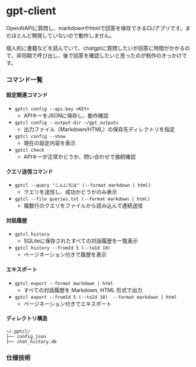 # gpt-client


OpenAIAPIに質問し、markdownやhtmlで回答を保存できるCLIアプリです。まだほとんど開発していないので動作しません。

個人的に書籍などを読んでいて、chatgptに質問したいが回答に時間がかかるので、非同期で呼び出し、後で回答を確認したいと思ったのが制作のきっかけです。

### コマンド一覧

#### 設定関連コマンド

- `gptcl config --api-key <KEY>`
    - APIキーをJSONに保存し、動作確認
- `gptcl config --output-dir ~/gpt_outputs`
    - 出力ファイル（Markdown/HTML）の保存先ディレクトリを指定
- `gptcl config --show`
    - 現在の設定内容を表示
- `gptcl check`
    - APIキーが正常かどうか、問い合わせで接続確認

#### クエリ送信コマンド

- `gptcl --query "こんにちは" (--format markdown | html)` 
    -  クエリを送信し、成功かどうかのみ表示
- `gptcl --file queries.txt (--format markdown | html)`
    - 複数行のクエリをファイルから読み込んで連続送信
   
#### 対話履歴

- `gptcl history`
    - SQLiteに保存されたすべての対話履歴を一覧表示
- `gptcl history --fromId 5 (--toId 10) `
    - ページネーション付きで履歴を表示

#### エキスポート

- `gptcl export --format markdown | html`
    - すべての対話履歴を Markdown, HTML 形式で出力
- `gptcl export --fromId 5 (--toId 10)  --format markdown | html `
    - ページネーション付きでエキスポート

#### ディレクトリ構造

```plaintext
~/.gptcl/
├── config.json
├── chat_history.db  
```

### 仕様技術
